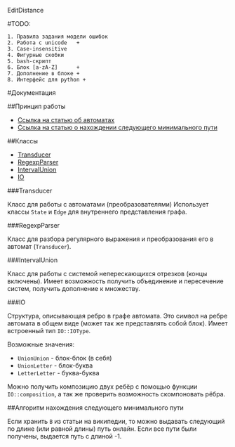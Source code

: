 EditDistance

#TODO:

    1. Правила задания модели ошибок
    2. Работа с unicode   +
    3. Case-insensitive
    4. Фигурные скобки
    5. bash-скрипт
    6. Блок [a-zA-Z]      +
    7. Дополнение в блоке +
    8. Интерфейс для python +



#Документация

##Принцип работы

* [Ссылка на статью об автоматах](http://arxiv.org/pdf/0904.4686.pdf)
* [Ссылка на статью о нахождении следующего минимального пути](http://en.wikipedia.org/wiki/K_shortest_path_routing)

##Классы

* [Transducer](#transducer)
* [RegexpParser](#regexpparser)
* [IntervalUnion](#intervalunion)
* [IO](#IO)

###Transducer

Класс для работы с автоматами (преобразователями)
Использует классы `State` и `Edge` для внутреннего представления графа.

###RegexpParser

Класс для разбора регулярного выражения и преобразования его в автомат (`Transducer`).

###IntervalUnion

Класс для работы с системой неперескающихся отрезков (концы включены). Имеет возможность получить
объединение и пересечение систем, получить дополнение к множеству.

###IO

Структура, описывающая ребро в графе автомата. Это символ на ребре автомата в общем виде (может так же представлять собой блок).
Имеет встроенный тип `IO::IOType`. 

Возможные значения:

* `UnionUnion` - блок-блок (в себя)
* `UnionLetter` - блок-буква
* `LetterLetter` - буква-буква

Можно получить композицию двух ребёр с помощью функции `IO::composition`, а так же проверить возможность скомпоновать рёбра.

##Алгоритм нахождения следующего минимального пути

Если хранить `B` из статьи на википедии, то можно выдавать следующий по длине (или равной длины) путь онлайн. Если все пути
были получены, выдается путь с длиной -1.
